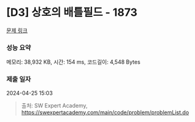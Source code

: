 # [D3] 상호의 배틀필드 - 1873 

[문제 링크](https://swexpertacademy.com/main/code/problem/problemDetail.do?contestProbId=AV5LyE7KD2ADFAXc) 

### 성능 요약

메모리: 38,932 KB, 시간: 154 ms, 코드길이: 4,548 Bytes

### 제출 일자

2024-04-25 15:03



> 출처: SW Expert Academy, https://swexpertacademy.com/main/code/problem/problemList.do